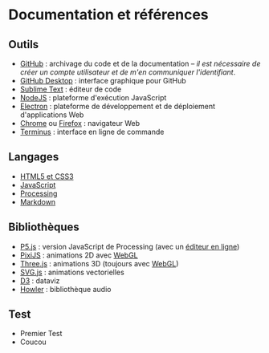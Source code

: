 # Documentation et références

## Outils

- [GitHub](https://github.com) : archivage du code et de la documentation – _il est nécessaire de créer un compte utilisateur et de m'en communiquer l'identifiant_.
- [GitHub Desktop](https://desktop.github.com/) : interface graphique pour GitHub
- [Sublime Text](https://www.sublimetext.com/) : éditeur de code
- [NodeJS](https://nodejs.org/en/) : plateforme d'exécution JavaScript
- [Electron](https://electronjs.org/) : plateforme de développement et de déploiement d'applications Web
- [Chrome](https://www.google.com/chrome/) ou [Firefox](https://www.mozilla.org/fr/firefox/) : navigateur Web
- [Terminus](https://eugeny.github.io/terminus/) : interface en ligne de commande
 
## Langages

- [HTML5 et CSS3](https://openclassrooms.com/fr/courses/1603881-apprenez-a-creer-votre-site-web-avec-html5-et-css3)
- [JavaScript](https://openclassrooms.com/fr/courses/2984401-apprenez-a-coder-avec-javascript)
- [Processing](https://processing.org/)
- [Markdown](https://guides.github.com/features/mastering-markdown/)

## Bibliothèques

- [P5.js](https://p5js.org/) : version JavaScript de Processing (avec un [éditeur en ligne](https://editor.p5js.org/))
- [PixiJS](http://www.pixijs.com/) : animations 2D avec [WebGL](https://fr.wikipedia.org/wiki/WebGL)
- [Three.js](https://threejs.org/) : animations 3D (toujours avec [WebGL](https://fr.wikipedia.org/wiki/WebGL))
- [SVG.js](http://svgjs.com/) : animations vectorielles
- [D3](https://d3js.org/) : dataviz
- [Howler](https://howlerjs.com/) : bibliothèque audio

## Test

- Premier Test
- Coucou

